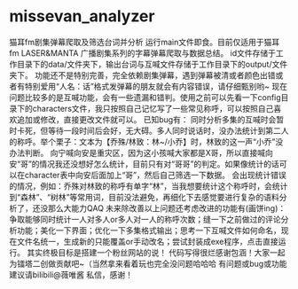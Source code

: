 # missevan_analyzer
猫耳fm剧集弹幕爬取及筛选台词并分析
运行main文件即食。目前仅适用于猫耳fm LASER&MANTA 广播剧集系列的字幕弹幕爬取与数据总结。
id文件存储于工作目录下的data/文件夹下，输出台词与互喊文件存储于工作目录下的output/文件夹下。
功能还不是特别完善，完全依赖剧集弹幕，遇到弹幕被清或者颜色出错或者有特别爱用“人名：话”格式发弹幕的朋友就会有内容错误，请仔细甄别哟~
现在问题比较多的是互喊功能，会有一些遗漏和错判。使用之前可以先看一下config目录下的characters文件，我只按照自己记忆写了一些常见称呼，可以按照自己喜欢追加或修改，直接更改文件就可以。
已知bug有：
同时分析多集的互喊时会暂时卡死，但等待一段时间后会好，无大碍。多人同时说话时，没办法统计到第二人的称呼。举个栗子：文本为【乔殊/林致：林~/小乔】时，林致的这一声“小乔”没办法判断。
向宁喊向安是重灾区，因为这小孩喊大家都是X哥，所以直接喊向安“哥”的情况我还没想好怎么统计，目前只有对“哥哥”的判定。如果像统计的话可以在character表中向安后面加上“哥”，然后自己筛选一下数据。
会出现统计错误的情况，例如：乔殊对林致的称呼有单字“林”，当我想要统计这个称呼时，会统计到“森林”、“树林”等常用词，目前没法避免，再细化下去感觉要进行复杂的语料分析了，还没那么大能力QAQ
未来除改善以上问题还考虑改进的功能有(画饼ing)：
争取能够同时统计一人对多人or多人对一人的称呼次数；缝一下之前做过的评论分析功能；美化一下界面；优化一下多集格式输出；思考一下互喊文件如何命名，现在文件名统一，生成新的只能覆盖or手动改名；尝试封装成exe程序，点击直接运行。
其实终极目标是搭建一个粉丝网站的说！
代码写得很烂感谢包涵！大家一起为镭塔二创做贡献吧~（当然拿来看着玩也完全没问题哈哈哈
有问题或bug或功能建议请bilibili@薇唯酱 私信，感谢！

